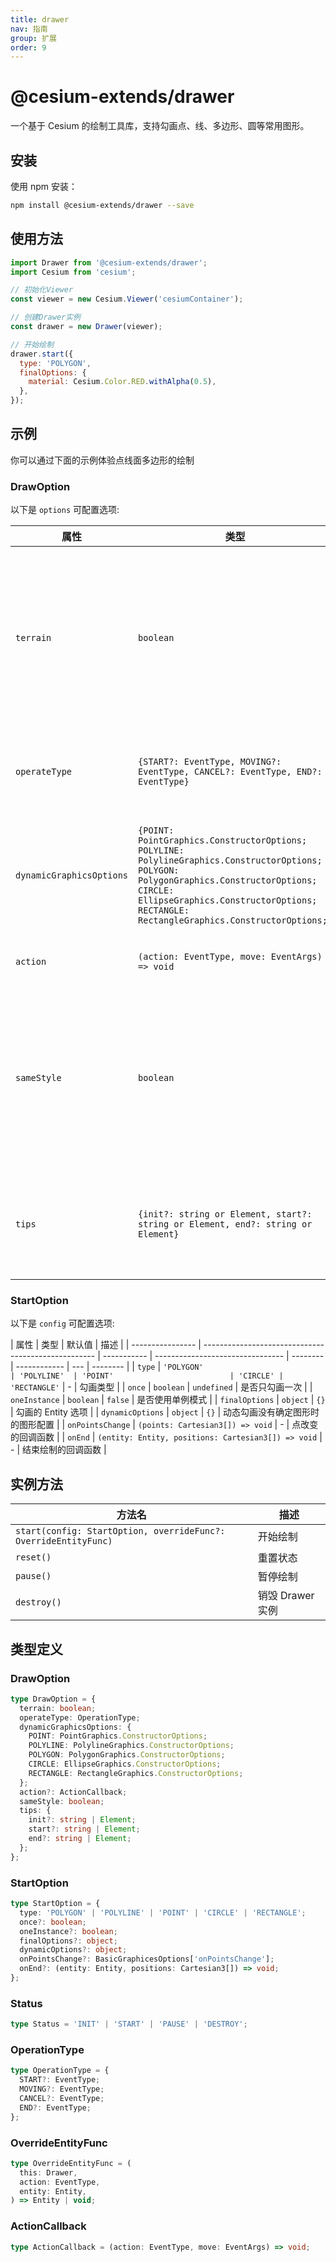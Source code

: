 ```yaml
---
title: drawer
nav: 指南
group: 扩展
order: 9
---
```


# @cesium-extends/drawer

一个基于 Cesium 的绘制工具库，支持勾画点、线、多边形、圆等常用图形。

## 安装

使用 npm 安装：

```bash
npm install @cesium-extends/drawer --save
```

## 使用方法

```javascript
import Drawer from '@cesium-extends/drawer';
import Cesium from 'cesium';

// 初始化Viewer
const viewer = new Cesium.Viewer('cesiumContainer');

// 创建Drawer实例
const drawer = new Drawer(viewer);

// 开始绘制
drawer.start({
  type: 'POLYGON',
  finalOptions: {
    material: Cesium.Color.RED.withAlpha(0.5),
  },
});
```

## 示例

你可以通过下面的示例体验点线面多边形的绘制

<code src="@/components/Map/drawer/index.tsx"></code>

### DrawOption

以下是 `options` 可配置选项:

| 属性                     | 类型                                                                                                                                                                                                                                  | 默认值                                                                                                                    | 描述                                             |
| ------------------------ | ------------------------------------------------------------------------------------------------------------------------------------------------------------------------------------------------------------------------------------- | ------------------------------------------------------------------------------------------------------------------------- | ------------------------------------------------ |
| `terrain`                | `boolean`                                                                                                                                                                                                                             | `false`                                                                                                                   | 是否开启地形模式，需要浏览器支持地形选取功能     |
| `operateType`            | `{START?: EventType, MOVING?: EventType, CANCEL?: EventType, END?: EventType}`                                                                                                                                                        | `{ START: LEFT_CLICK, MOVING: MOUSE_MOVE, CANCEL: RIGHT_CLICK, END: LEFT_DOUBLE_CLICK }`                                  | 操作类型                                         |
| `dynamicGraphicsOptions` | `{POINT: PointGraphics.ConstructorOptions; POLYLINE: PolylineGraphics.ConstructorOptions; POLYGON: PolygonGraphics.ConstructorOptions; CIRCLE: EllipseGraphics.ConstructorOptions; RECTANGLE: RectangleGraphics.ConstructorOptions;}` | -                                                                                                                         | 动态勾画没有确定图形时的图形配置                 |
| `action`                 | `(action: EventType, move: EventArgs) => void`                                                                                                                                                                                        | -                                                                                                                         | 鼠标事件回调                                     |
| `sameStyle`              | `boolean`                                                                                                                                                                                                                             | `true`                                                                                                                    | 是否使用相同的样式，当绘制多个图形时样式是否相同 |
| `tips`                   | `{init?: string or Element, start?: string or Element, end?: string or Element}`                                                                                                                                                      | `{ init: 'Click to draw', start: 'LeftClick to add a point, rightClick remove point, doubleClick end drawing', end: '' }` | 自定义编辑时鼠标移动的提示                       |

### StartOption

以下是 `config` 可配置选项:

| 属性             | 类型                                                | 默认值      | 描述                             |
| ---------------- | --------------------------------------------------- | ----------- | -------------------------------- | -------- | ------------ | --- | -------- |
| `type`           | `'POLYGON'                                          | 'POLYLINE'  | 'POINT'                          | 'CIRCLE' | 'RECTANGLE'` | -   | 勾画类型 |
| `once`           | `boolean`                                           | `undefined` | 是否只勾画一次                   |
| `oneInstance`    | `boolean`                                           | `false`     | 是否使用单例模式                 |
| `finalOptions`   | `object`                                            | `{}`        | 勾画的 Entity 选项               |
| `dynamicOptions` | `object`                                            | `{}`        | 动态勾画没有确定图形时的图形配置 |
| `onPointsChange` | `(points: Cartesian3[]) => void`                    | -           | 点改变的回调函数                 |
| `onEnd`          | `(entity: Entity, positions: Cartesian3[]) => void` | -           | 结束绘制的回调函数               |

## 实例方法

| 方法名                                                          | 描述             |
| --------------------------------------------------------------- | ---------------- |
| `start(config: StartOption, overrideFunc?: OverrideEntityFunc)` | 开始绘制         |
| `reset()`                                                       | 重置状态         |
| `pause()`                                                       | 暂停绘制         |
| `destroy()`                                                     | 销毁 Drawer 实例 |

## 类型定义

### DrawOption

```typescript
type DrawOption = {
  terrain: boolean;
  operateType: OperationType;
  dynamicGraphicsOptions: {
    POINT: PointGraphics.ConstructorOptions;
    POLYLINE: PolylineGraphics.ConstructorOptions;
    POLYGON: PolygonGraphics.ConstructorOptions;
    CIRCLE: EllipseGraphics.ConstructorOptions;
    RECTANGLE: RectangleGraphics.ConstructorOptions;
  };
  action?: ActionCallback;
  sameStyle: boolean;
  tips: {
    init?: string | Element;
    start?: string | Element;
    end?: string | Element;
  };
};
```

### StartOption

```typescript
type StartOption = {
  type: 'POLYGON' | 'POLYLINE' | 'POINT' | 'CIRCLE' | 'RECTANGLE';
  once?: boolean;
  oneInstance?: boolean;
  finalOptions?: object;
  dynamicOptions?: object;
  onPointsChange?: BasicGraphicesOptions['onPointsChange'];
  onEnd?: (entity: Entity, positions: Cartesian3[]) => void;
};
```

### Status

```typescript
type Status = 'INIT' | 'START' | 'PAUSE' | 'DESTROY';
```

### OperationType

```typescript
type OperationType = {
  START?: EventType;
  MOVING?: EventType;
  CANCEL?: EventType;
  END?: EventType;
};
```

### OverrideEntityFunc

```typescript
type OverrideEntityFunc = (
  this: Drawer,
  action: EventType,
  entity: Entity,
) => Entity | void;
```

### ActionCallback

```typescript
type ActionCallback = (action: EventType, move: EventArgs) => void;
```
